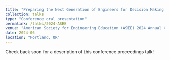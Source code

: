 ```yaml
---
title: "Preparing the Next Generation of Engineers for Decision Making under Deep Uncertainty: Exploring the Pedagogical Role of the Decisions for the Decade Game"
collection: talks
type: "Conference oral presentation"
permalink: /talks/2024-ASEE
venue: "American Society for Engineering Education (ASEE) 2024 Annual Conference and Exposition"
date: 2024-06
location: "Portland, OR"
---
```


Check back soon for a description of this conference proceedings talk!
